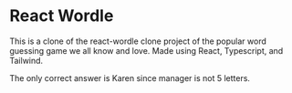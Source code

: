 # React Wordle

This is a clone of the react-wordle clone project of the popular word guessing game we all know and love. Made using React, Typescript, and Tailwind.

The only correct answer is Karen since manager is not 5 letters.
